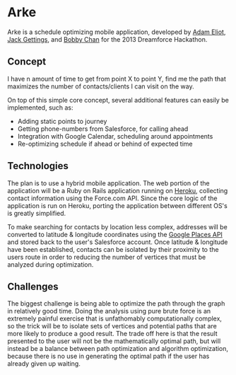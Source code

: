 Arke
====
Arke is a schedule optimizing mobile application, developed by [Adam Eliot](http://adam.eliot.ca), [Jack Gettings](http://www.JGets.com), and [Bobby Chan](http://www.bobbychanblog.com) for the 2013 Dreamforce Hackathon.

Concept
---
I have n amount of time to get from point X to point Y, find me the path that maximizes the number of contacts/clients I can visit on the way.  

On top of this simple core concept, several additional features can easily be implemented, such as:
* Adding static points to journey
* Getting phone-numbers from Salesforce, for calling ahead
* Integration with Google Calendar, scheduling around appointments
* Re-optimizing schedule if ahead or behind of expected time


Technologies
------------
The plan is to use a hybrid mobile application. The web portion of the application will be a Ruby on Rails application running on [Heroku](http://www.heroku.com), collecting contact information using the Force.com API. Since the core logic of the application is run on Heroku, porting the application between different OS's is greatly simplified.

To make searching for contacts by location less complex, addresses will be converted to latitude & longitude coordinates using the [Google Places API](https://developers.google.com/places/) and stored back to the user's Salesforce account. Once latitude & longitude have been established, contacts can be isolated by their proximity to the users route in order to reducing the number of vertices that must be analyzed during optimization.

Challenges
-----------
The biggest challenge is being able to optimize the path through the graph in relatively good time. Doing the analysis using pure brute force is an extremely painful exercise that is unfathomably computationally complex, so the trick will be to isolate sets of vertices and potential paths that are more likely to produce a good result. The trade off here is that the result presented to the user will not be the mathematically optimal path, but will instead be a balance between path optimization and algorithm optimization, because there is no use in generating the optimal path if the user has already given up waiting.
